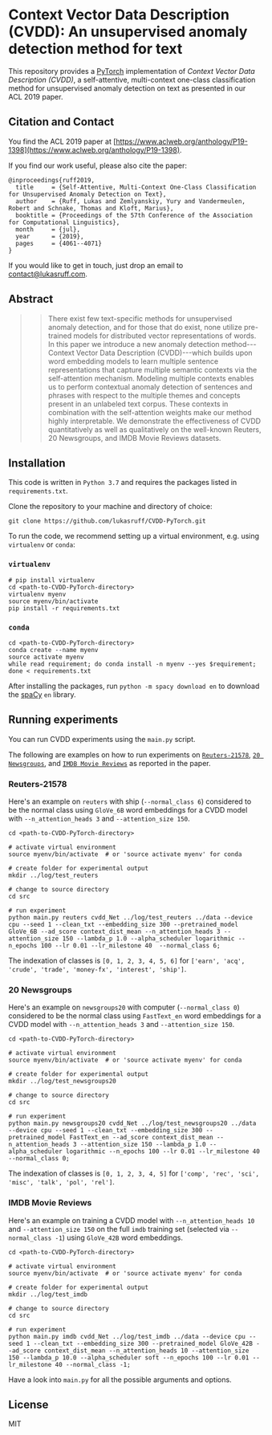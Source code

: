 # Context Vector Data Description (CVDD): An unsupervised anomaly detection method for text
This repository provides a [PyTorch](https://pytorch.org/) implementation of *Context Vector Data Description (CVDD)*, 
a self-attentive, multi-context one-class classification method for unsupervised anomaly detection on text as presented 
in our ACL 2019 paper.


## Citation and Contact
You find the ACL 2019 paper at [https://www.aclweb.org/anthology/P19-1398](https://www.aclweb.org/anthology/P19-1398).

If you find our work useful, please also cite the paper:
```
@inproceedings{ruff2019,
  title     = {Self-Attentive, Multi-Context One-Class Classification for Unsupervised Anomaly Detection on Text},
  author    = {Ruff, Lukas and Zemlyanskiy, Yury and Vandermeulen, Robert and Schnake, Thomas and Kloft, Marius},
  booktitle = {Proceedings of the 57th Conference of the Association for Computational Linguistics},
  month     = {jul},
  year      = {2019},
  pages     = {4061--4071}
}
```

If you would like to get in touch, just drop an email to [contact@lukasruff.com](mailto:contact@lukasruff.com).


## Abstract
> > There exist few text-specific methods for unsupervised anomaly detection, and for those that do exist, none utilize pre-trained models for distributed vector representations of words. In this paper we introduce a new anomaly detection method---Context Vector Data Description (CVDD)---which builds upon word embedding models to learn multiple sentence representations that capture multiple semantic contexts via the self-attention mechanism. Modeling multiple contexts enables us to perform contextual anomaly detection of sentences and phrases with respect to the multiple themes and concepts present in an unlabeled text corpus. These contexts in combination with the self-attention weights make our method highly interpretable. We demonstrate the effectiveness of CVDD quantitatively as well as qualitatively on the well-known Reuters, 20 Newsgroups, and IMDB Movie Reviews datasets.


## Installation
This code is written in `Python 3.7` and requires the packages listed in `requirements.txt`.

Clone the repository to your machine and directory of choice:
```
git clone https://github.com/lukasruff/CVDD-PyTorch.git
```

To run the code, we recommend setting up a virtual environment, e.g. using `virtualenv` or `conda`:

### `virtualenv`
```
# pip install virtualenv
cd <path-to-CVDD-PyTorch-directory>
virtualenv myenv
source myenv/bin/activate
pip install -r requirements.txt
```

### `conda`
```
cd <path-to-CVDD-PyTorch-directory>
conda create --name myenv
source activate myenv
while read requirement; do conda install -n myenv --yes $requirement; done < requirements.txt
```

After installing the packages, run `python -m spacy download en` to download the [spaCy](https://spacy.io/) `en` 
library.


## Running experiments
You can run CVDD experiments using the `main.py` script.

The following are examples on how to run experiments on 
[`Reuters-21578`](http://www.daviddlewis.com/resources/testcollections/reuters21578/), 
[`20 Newsgroups`](http://qwone.com/~jason/20Newsgroups/), and 
[`IMDB Movie Reviews`](http://ai.stanford.edu/~amaas/data/sentiment/) as reported in the paper.

### Reuters-21578
Here's an example on `reuters` with ship (`--normal_class 6`) considered to be the normal class using `GloVe_6B` word
embeddings for a CVDD model with `--n_attention_heads 3` and `--attention_size 150`.
```
cd <path-to-CVDD-PyTorch-directory>

# activate virtual environment
source myenv/bin/activate  # or 'source activate myenv' for conda

# create folder for experimental output
mkdir ../log/test_reuters

# change to source directory
cd src

# run experiment
python main.py reuters cvdd_Net ../log/test_reuters ../data --device cpu --seed 1 --clean_txt --embedding_size 300 --pretrained_model GloVe_6B --ad_score context_dist_mean --n_attention_heads 3 --attention_size 150 --lambda_p 1.0 --alpha_scheduler logarithmic --n_epochs 100 --lr 0.01 --lr_milestone 40  --normal_class 6;
```
The indexation of classes is `[0, 1, 2, 3, 4, 5, 6]` for 
`['earn', 'acq', 'crude', 'trade', 'money-fx', 'interest', 'ship']`.

### 20 Newsgroups
Here's an example on `newsgroups20` with computer (`--normal_class 0`) considered to be the normal class using 
`FastText_en` word embeddings for a CVDD model with `--n_attention_heads 3` and `--attention_size 150`.
```
cd <path-to-CVDD-PyTorch-directory>

# activate virtual environment
source myenv/bin/activate  # or 'source activate myenv' for conda

# create folder for experimental output
mkdir ../log/test_newsgroups20

# change to source directory
cd src

# run experiment
python main.py newsgroups20 cvdd_Net ../log/test_newsgroups20 ../data --device cpu --seed 1 --clean_txt --embedding_size 300 --pretrained_model FastText_en --ad_score context_dist_mean --n_attention_heads 3 --attention_size 150 --lambda_p 1.0 --alpha_scheduler logarithmic --n_epochs 100 --lr 0.01 --lr_milestone 40 --normal_class 0;
```
The indexation of classes is `[0, 1, 2, 3, 4, 5]` for `['comp', 'rec', 'sci', 'misc', 'talk', 'pol', 'rel']`.

### IMDB Movie Reviews
Here's an example on training a CVDD model with `--n_attention_heads 10` and `--attention_size 150` on the full `imdb`
training set (selected via `--normal_class -1`) using `GloVe_42B` word embeddings.
```
cd <path-to-CVDD-PyTorch-directory>

# activate virtual environment
source myenv/bin/activate  # or 'source activate myenv' for conda

# create folder for experimental output
mkdir ../log/test_imdb

# change to source directory
cd src

# run experiment
python main.py imdb cvdd_Net ../log/test_imdb ../data --device cpu --seed 1 --clean_txt --embedding_size 300 --pretrained_model GloVe_42B --ad_score context_dist_mean --n_attention_heads 10 --attention_size 150 --lambda_p 10.0 --alpha_scheduler soft --n_epochs 100 --lr 0.01 --lr_milestone 40 --normal_class -1;
```

Have a look into `main.py` for all the possible arguments and options.


## License
MIT
